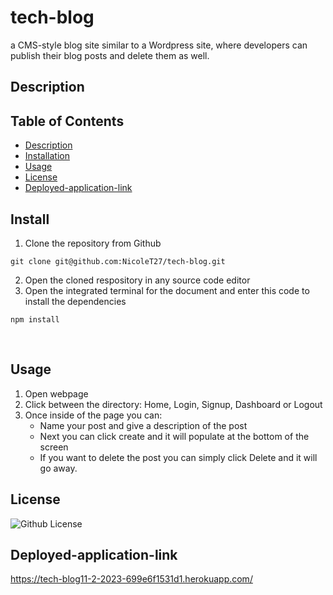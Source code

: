 # tech-blog
 a CMS-style blog site similar to a Wordpress site, where developers can publish their blog posts and delete them as well.



## Description

## Table of Contents
- [Description](#description)
- [Installation](#install)
- [Usage](#usage)
- [License](#license)
- [Deployed-application-link](#deployed-application-link)




## Install
1. Clone the repository from Github
```
git clone git@github.com:NicoleT27/tech-blog.git
```
2. Open the cloned respository in any source code editor
3. Open the integrated terminal for the document and enter this code to install the dependencies
```
npm install 
```
    


## Usage
1. Open webpage
2. Click between the directory: Home, Login, Signup, Dashboard or Logout
3. Once inside of the page you can:
   - Name your post and give a description of the post
   - Next you can click create and it will populate at the bottom of the screen
   - If you want to delete the post you can simply click Delete and it will go away. 


## License
![Github License](https://img.shields.io/badge/License-MIT-blue.svg)


## Deployed-application-link
https://tech-blog11-2-2023-699e6f1531d1.herokuapp.com/








  















